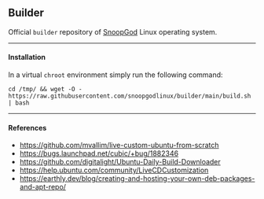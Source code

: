 ## Builder

Official `builder` repository of [SnoopGod](https://snoopgod.com) Linux operating system.

* * *

#### Installation

In a virtual `chroot` environment simply run the following command:

```shell
cd /tmp/ && wget -O - https://raw.githubusercontent.com/snoopgodlinux/builder/main/build.sh | bash
```

* * *

#### References

- https://github.com/mvallim/live-custom-ubuntu-from-scratch
- https://bugs.launchpad.net/cubic/+bug/1882346
- https://github.com/digitalight/Ubuntu-Daily-Build-Downloader
- https://help.ubuntu.com/community/LiveCDCustomization
- https://earthly.dev/blog/creating-and-hosting-your-own-deb-packages-and-apt-repo/
